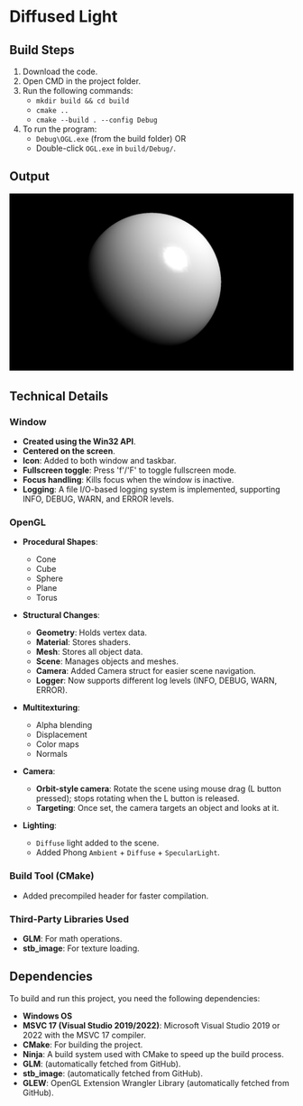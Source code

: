 # Diffused Light

## Build Steps

1. Download the code.
2. Open CMD in the project folder.
3. Run the following commands:
   - `mkdir build && cd build`
   - `cmake ..`
   - `cmake --build . --config Debug`
4. To run the program:
   - `Debug\OGL.exe` (from the build folder)
     OR
   - Double-click `OGL.exe` in `build/Debug/`.

## Output

![alt text](output.png)

## Technical Details

### Window

- **Created using the Win32 API**.
- **Centered on the screen**.
- **Icon**: Added to both window and taskbar.
- **Fullscreen toggle**: Press 'f'/'F' to toggle fullscreen mode.
- **Focus handling**: Kills focus when the window is inactive.
- **Logging**: A file I/O-based logging system is implemented, supporting INFO, DEBUG, WARN, and ERROR levels.

### OpenGL

- **Procedural Shapes**:

  - Cone
  - Cube
  - Sphere
  - Plane
  - Torus

- **Structural Changes**:

  - **Geometry**: Holds vertex data.
  - **Material**: Stores shaders.
  - **Mesh**: Stores all object data.
  - **Scene**: Manages objects and meshes.
  - **Camera**: Added Camera struct for easier scene navigation.
  - **Logger**: Now supports different log levels (INFO, DEBUG, WARN, ERROR).

- **Multitexturing**:

  - Alpha blending
  - Displacement
  - Color maps
  - Normals

- **Camera**:

  - **Orbit-style camera**: Rotate the scene using mouse drag (L button pressed); stops rotating when the L button is released.
  - **Targeting**: Once set, the camera targets an object and looks at it.

- **Lighting**:
  - `Diffuse` light added to the scene.
  - Added Phong `Ambient` + `Diffuse` + `SpecularLight`.

### Build Tool (CMake)

- Added precompiled header for faster compilation.

### Third-Party Libraries Used

- **GLM**: For math operations.
- **stb_image**: For texture loading.

## Dependencies

To build and run this project, you need the following dependencies:

- **Windows OS**
- **MSVC 17 (Visual Studio 2019/2022)**: Microsoft Visual Studio 2019 or 2022 with the MSVC 17 compiler.
- **CMake**: For building the project.
- **Ninja**: A build system used with CMake to speed up the build process.
- **GLM**: (automatically fetched from GitHub).
- **stb_image**: (automatically fetched from GitHub).
- **GLEW**: OpenGL Extension Wrangler Library (automatically fetched from GitHub).
